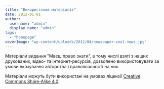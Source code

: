```yaml
---
title: "Використання матеріалів"
date: 2012-01-01
author: 
  username: "admin"
  display_name: "admin"
tags: 
  - "homepage"
coverImage: "wp-content/uploads/2012/04/newspaper-coal-news.jpg"
---
```


Матеріали видання "Маєш право знати", в тому числі взяті з наших друкованих, відео- та інтернет-ресурсів, дозволено використовувати за умови вказування авторства і правовласності на них.

Матеріали можуть бути використані на умовах ліцензії [Creative Commons Share-Alike 4.0](https://creativecommons.org/licenses/by-sa/4.0/deed.uk)
